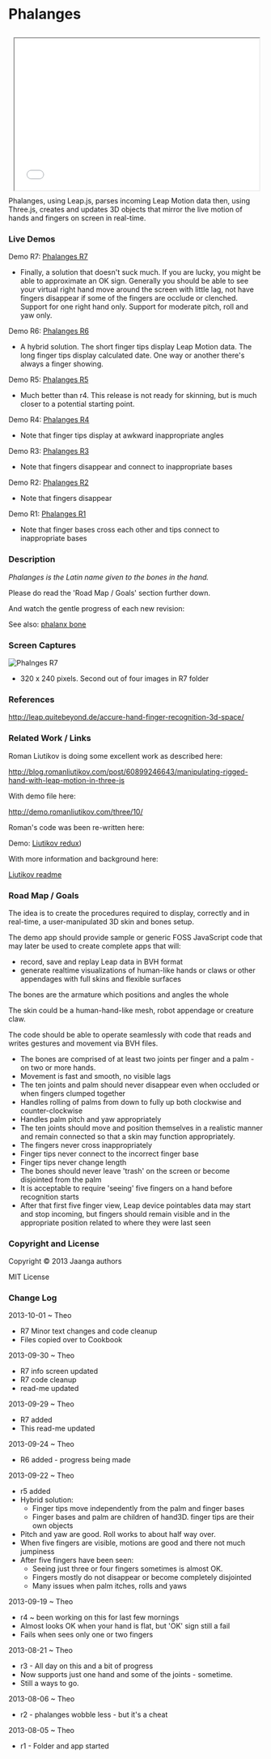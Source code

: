 Phalanges
=========
<iframe src=phalanges/r7/phalanges.html width=96% height=300px style=margin:2% ></iframe>
Phalanges, using Leap.js, parses incoming Leap Motion data then, using Three.js, creates and updates 3D objects 
that mirror the live motion of hands and fingers on screen in real-time.

### Live Demos

Demo R7: [Phalanges R7](http://jaanga.github.io/gestification/cookbook/phalanges/r7/phalanges.html)  

* Finally, a solution that doesn't suck much. If you are lucky, you might be able to approximate an OK sign. 
Generally you should be able to see your virtual right hand move around the screen with little lag, not have fingers disappear if some of the fingers are occlude or clenched.
Support for one right hand only. Support for moderate pitch, roll and yaw only. 

Demo R6: [Phalanges R6](http://jaanga.github.io/gestification/cookbook/phalanges/r6/phalanges.html) 

* A hybrid solution. The short finger tips display Leap Motion data. The long finger tips display calculated date. One way or another there's always a finger showing.

Demo R5: [Phalanges R5](http://jaanga.github.io/gestification/cookbook/phalanges/r5/phalanges.html)

* Much better than r4. This release is not ready for skinning, but is much closer to a potential starting point.

Demo R4: [Phalanges R4](http://jaanga.github.io/gestification/cookbook/phalanges/r4/phalanges.html) 

* Note that finger tips display at awkward inappropriate angles

Demo R3: [Phalanges R3](http://jaanga.github.io/gestification/cookbook/phalanges/r3/phalanges.html) 

* Note that fingers disappear and connect to inappropriate bases

Demo R2: [Phalanges R2](http://jaanga.github.io/gestification/cookbook/phalanges/r2/phalanges.html) 

* Note that fingers disappear

Demo R1: [Phalanges R1](http://jaanga.github.io/gestification/cookbook/phalanges/r1/phalanges.html)

* Note that finger bases cross each other and tips connect to inappropriate bases


### Description

_Phalanges is the Latin name given to the bones in the hand._

Please do read the 'Road Map / Goals' section further down.

And watch the gentle progress of each new revision:

See also: [phalanx bone](https://en.wikipedia.org/wiki/Phalanx_bone)

### Screen Captures

![Phalnges R7](http://jaanga.github.io/gestification/cookbook/phalanges/r7/phalanges-screen-grab-320x240.png)

* 320 x 240 pixels. Second out of four images in R7 folder

### References

<http://leap.quitebeyond.de/accure-hand-finger-recognition-3d-space/>

### Related Work / Links
Roman Liutikov is doing some excellent work as described here:

<http://blog.romanliutikov.com/post/60899246643/manipulating-rigged-hand-with-leap-motion-in-three-js>

With demo file here:

<http://demo.romanliutikov.com/three/10/>

Roman's code was been re-written here:

Demo: [Liutikov redux](http://jaanga.github.io/gestification/cookbook/phalanges/liutikov/liutikov.htm))

With more information and background here:

[Liutikov readme](https://github.com/jaanga/gestification/tree/gh-pages/cookbook/phalanges/liutikov)

 
### Road Map / Goals
The idea is to create the procedures required to display, correctly and in real-time, a user-manipulated 3D skin and bones setup.

The demo app should provide sample or generic FOSS JavaScript code that may later be used to create complete apps that will:

* record, save and replay Leap data in BVH format
* generate realtime visualizations of human-like hands or claws or other appendages with full skins and flexible surfaces

The bones are the armature which positions and angles the whole

The skin could be a human-hand-like mesh, robot appendage or creature claw.

The code should be able to operate seamlessly with code that reads and writes gestures and movement via BVH files.

* The bones are comprised of at least two joints per finger and a palm - on two or more hands.
* Movement is fast and smooth, no visible lags
* The ten joints and palm should never disappear even when occluded or when fingers clumped together
* Handles rolling of palms from down to fully up both clockwise and counter-clockwise
* Handles palm pitch and yaw appropriately 
* The ten joints should move and position themselves in a realistic manner and remain connected so that a skin may function appropriately.
* The fingers never cross inappropriately
* Finger tips never connect to the incorrect finger base
* Finger tips never change length
* The bones should never leave 'trash' on the screen or become disjointed from the palm
* It is acceptable to require 'seeing' five fingers on a hand before recognition starts
* After that first five finger view, Leap device pointables data may start and stop incoming, but fingers should remain visible and in the appropriate position related to where they were last seen


### Copyright and License
Copyright &copy; 2013 Jaanga authors

MIT License

### Change Log

2013-10-01 ~ Theo  

* R7 Minor text changes and code cleanup
* Files copied over to Cookbook

2013-09-30 ~ Theo  

* R7 info screen updated
* R7 code cleanup
* read-me updated

2013-09-29 ~ Theo  

* R7 added
* This read-me updated

2013-09-24 ~ Theo  

* R6 added - progress being made

2013-09-22 ~ Theo  

* r5 added
* Hybrid solution: 
	* Finger tips move independently from the palm and finger bases
	* Finger bases and palm are children of hand3D. finger tips are their own objects
* Pitch and yaw are good. Roll works to about half way over.
* When five fingers are visible, motions are good and there not much jumpiness
* After five fingers have been seen:
	* Seeing just three or four fingers sometimes is almost OK.
	* Fingers mostly do not disappear or become completely disjointed
	* Many issues when palm itches, rolls and yaws
 
2013-09-19 ~ Theo  

* r4 ~ been working on this for last few mornings
* Almost looks OK when your hand is flat, but 'OK' sign still a fail
* Fails when sees only one or two fingers

2013-08-21 ~ Theo  

* r3 - All day on this and a bit of progress
* Now supports just one hand and some of the joints - sometime.
* Still a ways to go.

2013-08-06 ~ Theo  

* r2 - phalanges wobble less - but it's a cheat

2013-08-05 ~ Theo  

* r1 - Folder and app started

